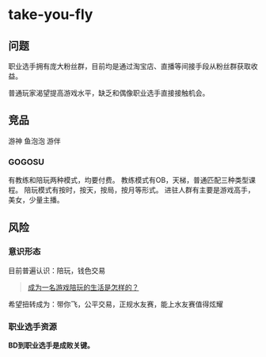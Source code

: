 # take-you-fly

## 问题
职业选手拥有庞大粉丝群，目前均是通过淘宝店、直播等间接手段从粉丝群获取收益。

普通玩家渴望提高游戏水平，缺乏和偶像职业选手直接接触机会。


## 竞品
游神
鱼泡泡
游伴

### GOGOSU
有教练和陪玩两种模式，均要付费。
教练模式有OB，天梯，普通匹配三种类型课程。
陪玩模式有按时，按天，按局，按月等形式。
进驻人群有主要是游戏高手，美女，少量主播。

## 风险
### 意识形态
目前普遍认识：陪玩，钱色交易
>[成为一名游戏陪玩的生活是怎样的？](https://www.zhihu.com/question/49881871)

希望扭转成为：带你飞，公平交易，正规水友赛，能上水友赛值得炫耀

### 职业选手资源
**BD到职业选手是成败关键。**


